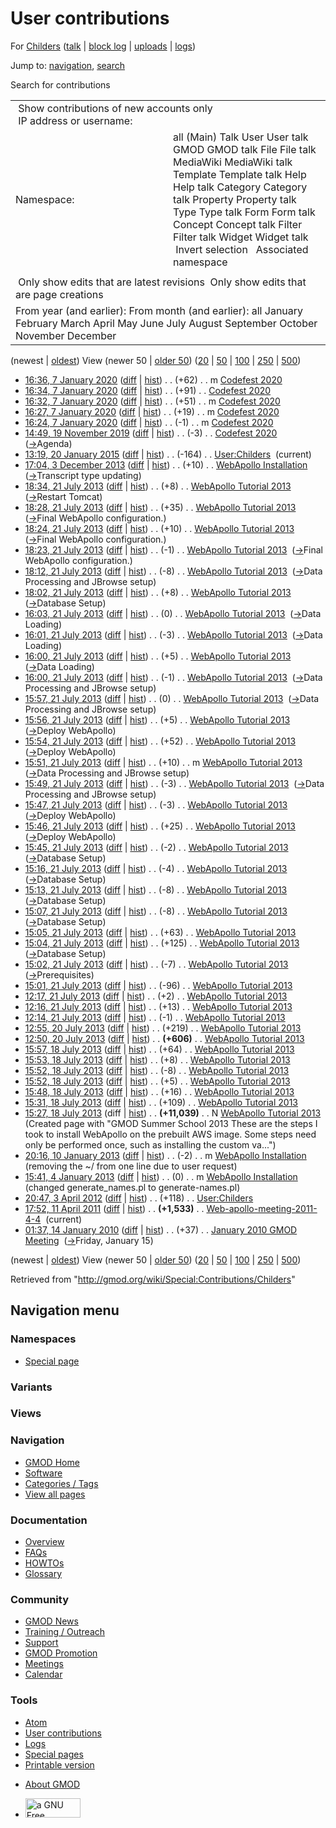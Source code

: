 <div id="mw-page-base" class="noprint">

</div>

<div id="mw-head-base" class="noprint">

</div>

<div id="content" class="mw-body" role="main">

<span id="top"></span>

<div id="mw-js-message" style="display:none;">

</div>



# <span dir="auto">User contributions</span>

<div id="bodyContent">

<div id="contentSub">

For [Childers](/wiki/User:Childers "User:Childers") (<a
href="/mediawiki/index.php?title=User_talk:Childers&amp;action=edit&amp;redlink=1"
class="new" title="User talk:Childers (page does not exist)">talk</a> \|
[block
log](/mediawiki/index.php?title=Special:Log/block&page=User%3AChilders "Special:Log/block")
\|
[uploads](/wiki/Special:ListFiles/Childers "Special:ListFiles/Childers")
\| [logs](/wiki/Special:Log/Childers "Special:Log/Childers"))

</div>

<div id="jump-to-nav" class="mw-jump">

Jump to: [navigation](#mw-navigation), [search](#p-search)

</div>

<div id="mw-content-text">

Search for contributions

<table class="mw-contributions-table">
<colgroup>
<col style="width: 50%" />
<col style="width: 50%" />
</colgroup>
<tbody>
<tr class="odd">
<td colspan="2"> Show contributions of new accounts only<br />
 IP address or username:</td>
</tr>
<tr class="even">
<td class="mw-label">Namespace:</td>
<td>all (Main) Talk User User talk GMOD GMOD talk File File talk
MediaWiki MediaWiki talk Template Template talk Help Help talk Category
Category talk Property Property talk Type Type talk Form Form talk
Concept Concept talk Filter Filter talk Widget Widget talk  
 Invert selection 
 Associated namespace </td>
</tr>
<tr class="odd">
<td colspan="2"></td>
</tr>
<tr class="even">
<td colspan="2"> Only show edits that are latest revisions
 Only show edits that are page creations</td>
</tr>
<tr class="odd">
<td colspan="2">From year (and earlier): From month (and earlier): all
January February March April May June July August September October
November December</td>
</tr>
</tbody>
</table>

(newest \| <a
href="/mediawiki/index.php?title=Special:Contributions/Childers&amp;dir=prev&amp;target=Childers"
class="mw-lastlink" rel="last"
title="Special:Contributions/Childers">oldest</a>) View (newer 50 \| <a
href="/mediawiki/index.php?title=Special:Contributions/Childers&amp;offset=20100114013754&amp;target=Childers"
class="mw-nextlink" rel="next"
title="Special:Contributions/Childers">older 50</a>) (<a
href="/mediawiki/index.php?title=Special:Contributions/Childers&amp;offset=&amp;limit=20&amp;target=Childers"
class="mw-numlink" title="Special:Contributions/Childers">20</a> \| <a
href="/mediawiki/index.php?title=Special:Contributions/Childers&amp;offset=&amp;limit=50&amp;target=Childers"
class="mw-numlink" title="Special:Contributions/Childers">50</a> \| <a
href="/mediawiki/index.php?title=Special:Contributions/Childers&amp;offset=&amp;limit=100&amp;target=Childers"
class="mw-numlink" title="Special:Contributions/Childers">100</a> \| <a
href="/mediawiki/index.php?title=Special:Contributions/Childers&amp;offset=&amp;limit=250&amp;target=Childers"
class="mw-numlink" title="Special:Contributions/Childers">250</a> \| <a
href="/mediawiki/index.php?title=Special:Contributions/Childers&amp;offset=&amp;limit=500&amp;target=Childers"
class="mw-numlink" title="Special:Contributions/Childers">500</a>)

- <a href="/mediawiki/index.php?title=Codefest_2020&amp;oldid=27809"
  class="mw-changeslist-date" title="Codefest 2020">16:36, 7 January
  2020</a>
  ([diff](/mediawiki/index.php?title=Codefest_2020&diff=prev&oldid=27809 "Codefest 2020")
  \|
  [hist](/mediawiki/index.php?title=Codefest_2020&action=history "Codefest 2020"))
  <span class="mw-changeslist-separator">. .</span>
  <span class="mw-plusminus-pos" dir="ltr"
  title="1,766 bytes after change">(+62)</span>‎
  <span class="mw-changeslist-separator">. .</span> m
  <a href="/wiki/Codefest_2020" class="mw-contributions-title"
  title="Codefest 2020">Codefest 2020</a> ‎
- <a href="/mediawiki/index.php?title=Codefest_2020&amp;oldid=27808"
  class="mw-changeslist-date" title="Codefest 2020">16:34, 7 January
  2020</a>
  ([diff](/mediawiki/index.php?title=Codefest_2020&diff=prev&oldid=27808 "Codefest 2020")
  \|
  [hist](/mediawiki/index.php?title=Codefest_2020&action=history "Codefest 2020"))
  <span class="mw-changeslist-separator">. .</span>
  <span class="mw-plusminus-pos" dir="ltr"
  title="1,704 bytes after change">(+91)</span>‎
  <span class="mw-changeslist-separator">. .</span>
  <a href="/wiki/Codefest_2020" class="mw-contributions-title"
  title="Codefest 2020">Codefest 2020</a> ‎
- <a href="/mediawiki/index.php?title=Codefest_2020&amp;oldid=27807"
  class="mw-changeslist-date" title="Codefest 2020">16:32, 7 January
  2020</a>
  ([diff](/mediawiki/index.php?title=Codefest_2020&diff=prev&oldid=27807 "Codefest 2020")
  \|
  [hist](/mediawiki/index.php?title=Codefest_2020&action=history "Codefest 2020"))
  <span class="mw-changeslist-separator">. .</span>
  <span class="mw-plusminus-pos" dir="ltr"
  title="1,613 bytes after change">(+51)</span>‎
  <span class="mw-changeslist-separator">. .</span> m
  <a href="/wiki/Codefest_2020" class="mw-contributions-title"
  title="Codefest 2020">Codefest 2020</a> ‎
- <a href="/mediawiki/index.php?title=Codefest_2020&amp;oldid=27806"
  class="mw-changeslist-date" title="Codefest 2020">16:27, 7 January
  2020</a>
  ([diff](/mediawiki/index.php?title=Codefest_2020&diff=prev&oldid=27806 "Codefest 2020")
  \|
  [hist](/mediawiki/index.php?title=Codefest_2020&action=history "Codefest 2020"))
  <span class="mw-changeslist-separator">. .</span>
  <span class="mw-plusminus-pos" dir="ltr"
  title="1,562 bytes after change">(+19)</span>‎
  <span class="mw-changeslist-separator">. .</span> m
  <a href="/wiki/Codefest_2020" class="mw-contributions-title"
  title="Codefest 2020">Codefest 2020</a> ‎
- <a href="/mediawiki/index.php?title=Codefest_2020&amp;oldid=27805"
  class="mw-changeslist-date" title="Codefest 2020">16:24, 7 January
  2020</a>
  ([diff](/mediawiki/index.php?title=Codefest_2020&diff=prev&oldid=27805 "Codefest 2020")
  \|
  [hist](/mediawiki/index.php?title=Codefest_2020&action=history "Codefest 2020"))
  <span class="mw-changeslist-separator">. .</span>
  <span class="mw-plusminus-neg" dir="ltr"
  title="1,543 bytes after change">(-1)</span>‎
  <span class="mw-changeslist-separator">. .</span> m
  <a href="/wiki/Codefest_2020" class="mw-contributions-title"
  title="Codefest 2020">Codefest 2020</a> ‎
- <a href="/mediawiki/index.php?title=Codefest_2020&amp;oldid=27800"
  class="mw-changeslist-date" title="Codefest 2020">14:49, 19 November
  2019</a>
  ([diff](/mediawiki/index.php?title=Codefest_2020&diff=prev&oldid=27800 "Codefest 2020")
  \|
  [hist](/mediawiki/index.php?title=Codefest_2020&action=history "Codefest 2020"))
  <span class="mw-changeslist-separator">. .</span>
  <span class="mw-plusminus-neg" dir="ltr"
  title="1,591 bytes after change">(-3)</span>‎
  <span class="mw-changeslist-separator">. .</span>
  <a href="/wiki/Codefest_2020" class="mw-contributions-title"
  title="Codefest 2020">Codefest 2020</a> ‎
  <span class="comment">([→](/wiki/Codefest_2020#Agenda "Codefest 2020")‎<span dir="auto"><span class="autocomment">Agenda</span></span>)</span>
- <a href="/mediawiki/index.php?title=User:Childers&amp;oldid=26389"
  class="mw-changeslist-date" title="User:Childers">13:19, 20 January
  2015</a>
  ([diff](/mediawiki/index.php?title=User:Childers&diff=prev&oldid=26389 "User:Childers")
  \|
  [hist](/mediawiki/index.php?title=User:Childers&action=history "User:Childers"))
  <span class="mw-changeslist-separator">. .</span>
  <span class="mw-plusminus-neg" dir="ltr"
  title="79 bytes after change">(-164)</span>‎
  <span class="mw-changeslist-separator">. .</span>
  <a href="/wiki/User:Childers" class="mw-contributions-title"
  title="User:Childers">User:Childers</a> ‎
  <span class="mw-uctop">(current)</span>
- <a
  href="/mediawiki/index.php?title=WebApollo_Installation&amp;oldid=24896"
  class="mw-changeslist-date" title="WebApollo Installation">17:04, 3
  December 2013</a>
  ([diff](/mediawiki/index.php?title=WebApollo_Installation&diff=prev&oldid=24896 "WebApollo Installation")
  \|
  [hist](/mediawiki/index.php?title=WebApollo_Installation&action=history "WebApollo Installation"))
  <span class="mw-changeslist-separator">. .</span>
  <span class="mw-plusminus-pos" dir="ltr"
  title="87,205 bytes after change">(+10)</span>‎
  <span class="mw-changeslist-separator">. .</span>
  <a href="/wiki/WebApollo_Installation" class="mw-contributions-title"
  title="WebApollo Installation">WebApollo Installation</a> ‎
  <span class="comment">([→](/wiki/WebApollo_Installation#Transcript_type_updating "WebApollo Installation")‎<span dir="auto"><span class="autocomment">Transcript
  type updating</span></span>)</span>
- <a
  href="/mediawiki/index.php?title=WebApollo_Tutorial_2013&amp;oldid=24128"
  class="mw-changeslist-date" title="WebApollo Tutorial 2013">18:34, 21
  July 2013</a>
  ([diff](/mediawiki/index.php?title=WebApollo_Tutorial_2013&diff=prev&oldid=24128 "WebApollo Tutorial 2013")
  \|
  [hist](/mediawiki/index.php?title=WebApollo_Tutorial_2013&action=history "WebApollo Tutorial 2013"))
  <span class="mw-changeslist-separator">. .</span>
  <span class="mw-plusminus-pos" dir="ltr"
  title="12,274 bytes after change">(+8)</span>‎
  <span class="mw-changeslist-separator">. .</span>
  <a href="/wiki/WebApollo_Tutorial_2013" class="mw-contributions-title"
  title="WebApollo Tutorial 2013">WebApollo Tutorial 2013</a> ‎
  <span class="comment">([→](/wiki/WebApollo_Tutorial_2013#Restart_Tomcat "WebApollo Tutorial 2013")‎<span dir="auto"><span class="autocomment">Restart
  Tomcat</span></span>)</span>
- <a
  href="/mediawiki/index.php?title=WebApollo_Tutorial_2013&amp;oldid=24127"
  class="mw-changeslist-date" title="WebApollo Tutorial 2013">18:28, 21
  July 2013</a>
  ([diff](/mediawiki/index.php?title=WebApollo_Tutorial_2013&diff=prev&oldid=24127 "WebApollo Tutorial 2013")
  \|
  [hist](/mediawiki/index.php?title=WebApollo_Tutorial_2013&action=history "WebApollo Tutorial 2013"))
  <span class="mw-changeslist-separator">. .</span>
  <span class="mw-plusminus-pos" dir="ltr"
  title="12,266 bytes after change">(+35)</span>‎
  <span class="mw-changeslist-separator">. .</span>
  <a href="/wiki/WebApollo_Tutorial_2013" class="mw-contributions-title"
  title="WebApollo Tutorial 2013">WebApollo Tutorial 2013</a> ‎
  <span class="comment">([→](/wiki/WebApollo_Tutorial_2013#Final_WebApollo_configuration. "WebApollo Tutorial 2013")‎<span dir="auto"><span class="autocomment">Final
  WebApollo configuration.</span></span>)</span>
- <a
  href="/mediawiki/index.php?title=WebApollo_Tutorial_2013&amp;oldid=24126"
  class="mw-changeslist-date" title="WebApollo Tutorial 2013">18:24, 21
  July 2013</a>
  ([diff](/mediawiki/index.php?title=WebApollo_Tutorial_2013&diff=prev&oldid=24126 "WebApollo Tutorial 2013")
  \|
  [hist](/mediawiki/index.php?title=WebApollo_Tutorial_2013&action=history "WebApollo Tutorial 2013"))
  <span class="mw-changeslist-separator">. .</span>
  <span class="mw-plusminus-pos" dir="ltr"
  title="12,231 bytes after change">(+10)</span>‎
  <span class="mw-changeslist-separator">. .</span>
  <a href="/wiki/WebApollo_Tutorial_2013" class="mw-contributions-title"
  title="WebApollo Tutorial 2013">WebApollo Tutorial 2013</a> ‎
  <span class="comment">([→](/wiki/WebApollo_Tutorial_2013#Final_WebApollo_configuration. "WebApollo Tutorial 2013")‎<span dir="auto"><span class="autocomment">Final
  WebApollo configuration.</span></span>)</span>
- <a
  href="/mediawiki/index.php?title=WebApollo_Tutorial_2013&amp;oldid=24125"
  class="mw-changeslist-date" title="WebApollo Tutorial 2013">18:23, 21
  July 2013</a>
  ([diff](/mediawiki/index.php?title=WebApollo_Tutorial_2013&diff=prev&oldid=24125 "WebApollo Tutorial 2013")
  \|
  [hist](/mediawiki/index.php?title=WebApollo_Tutorial_2013&action=history "WebApollo Tutorial 2013"))
  <span class="mw-changeslist-separator">. .</span>
  <span class="mw-plusminus-neg" dir="ltr"
  title="12,221 bytes after change">(-1)</span>‎
  <span class="mw-changeslist-separator">. .</span>
  <a href="/wiki/WebApollo_Tutorial_2013" class="mw-contributions-title"
  title="WebApollo Tutorial 2013">WebApollo Tutorial 2013</a> ‎
  <span class="comment">([→](/wiki/WebApollo_Tutorial_2013#Final_WebApollo_configuration. "WebApollo Tutorial 2013")‎<span dir="auto"><span class="autocomment">Final
  WebApollo configuration.</span></span>)</span>
- <a
  href="/mediawiki/index.php?title=WebApollo_Tutorial_2013&amp;oldid=24124"
  class="mw-changeslist-date" title="WebApollo Tutorial 2013">18:12, 21
  July 2013</a>
  ([diff](/mediawiki/index.php?title=WebApollo_Tutorial_2013&diff=prev&oldid=24124 "WebApollo Tutorial 2013")
  \|
  [hist](/mediawiki/index.php?title=WebApollo_Tutorial_2013&action=history "WebApollo Tutorial 2013"))
  <span class="mw-changeslist-separator">. .</span>
  <span class="mw-plusminus-neg" dir="ltr"
  title="12,222 bytes after change">(-8)</span>‎
  <span class="mw-changeslist-separator">. .</span>
  <a href="/wiki/WebApollo_Tutorial_2013" class="mw-contributions-title"
  title="WebApollo Tutorial 2013">WebApollo Tutorial 2013</a> ‎
  <span class="comment">([→](/wiki/WebApollo_Tutorial_2013#Data_Processing_and_JBrowse_setup "WebApollo Tutorial 2013")‎<span dir="auto"><span class="autocomment">Data
  Processing and JBrowse setup</span></span>)</span>
- <a
  href="/mediawiki/index.php?title=WebApollo_Tutorial_2013&amp;oldid=24121"
  class="mw-changeslist-date" title="WebApollo Tutorial 2013">18:02, 21
  July 2013</a>
  ([diff](/mediawiki/index.php?title=WebApollo_Tutorial_2013&diff=prev&oldid=24121 "WebApollo Tutorial 2013")
  \|
  [hist](/mediawiki/index.php?title=WebApollo_Tutorial_2013&action=history "WebApollo Tutorial 2013"))
  <span class="mw-changeslist-separator">. .</span>
  <span class="mw-plusminus-pos" dir="ltr"
  title="12,230 bytes after change">(+8)</span>‎
  <span class="mw-changeslist-separator">. .</span>
  <a href="/wiki/WebApollo_Tutorial_2013" class="mw-contributions-title"
  title="WebApollo Tutorial 2013">WebApollo Tutorial 2013</a> ‎
  <span class="comment">([→](/wiki/WebApollo_Tutorial_2013#Database_Setup "WebApollo Tutorial 2013")‎<span dir="auto"><span class="autocomment">Database
  Setup</span></span>)</span>
- <a
  href="/mediawiki/index.php?title=WebApollo_Tutorial_2013&amp;oldid=24102"
  class="mw-changeslist-date" title="WebApollo Tutorial 2013">16:03, 21
  July 2013</a>
  ([diff](/mediawiki/index.php?title=WebApollo_Tutorial_2013&diff=prev&oldid=24102 "WebApollo Tutorial 2013")
  \|
  [hist](/mediawiki/index.php?title=WebApollo_Tutorial_2013&action=history "WebApollo Tutorial 2013"))
  <span class="mw-changeslist-separator">. .</span>
  <span class="mw-plusminus-null" dir="ltr"
  title="12,222 bytes after change">(0)</span>‎
  <span class="mw-changeslist-separator">. .</span>
  <a href="/wiki/WebApollo_Tutorial_2013" class="mw-contributions-title"
  title="WebApollo Tutorial 2013">WebApollo Tutorial 2013</a> ‎
  <span class="comment">([→](/wiki/WebApollo_Tutorial_2013#Data_Loading "WebApollo Tutorial 2013")‎<span dir="auto"><span class="autocomment">Data
  Loading</span></span>)</span>
- <a
  href="/mediawiki/index.php?title=WebApollo_Tutorial_2013&amp;oldid=24101"
  class="mw-changeslist-date" title="WebApollo Tutorial 2013">16:01, 21
  July 2013</a>
  ([diff](/mediawiki/index.php?title=WebApollo_Tutorial_2013&diff=prev&oldid=24101 "WebApollo Tutorial 2013")
  \|
  [hist](/mediawiki/index.php?title=WebApollo_Tutorial_2013&action=history "WebApollo Tutorial 2013"))
  <span class="mw-changeslist-separator">. .</span>
  <span class="mw-plusminus-neg" dir="ltr"
  title="12,222 bytes after change">(-3)</span>‎
  <span class="mw-changeslist-separator">. .</span>
  <a href="/wiki/WebApollo_Tutorial_2013" class="mw-contributions-title"
  title="WebApollo Tutorial 2013">WebApollo Tutorial 2013</a> ‎
  <span class="comment">([→](/wiki/WebApollo_Tutorial_2013#Data_Loading "WebApollo Tutorial 2013")‎<span dir="auto"><span class="autocomment">Data
  Loading</span></span>)</span>
- <a
  href="/mediawiki/index.php?title=WebApollo_Tutorial_2013&amp;oldid=24100"
  class="mw-changeslist-date" title="WebApollo Tutorial 2013">16:00, 21
  July 2013</a>
  ([diff](/mediawiki/index.php?title=WebApollo_Tutorial_2013&diff=prev&oldid=24100 "WebApollo Tutorial 2013")
  \|
  [hist](/mediawiki/index.php?title=WebApollo_Tutorial_2013&action=history "WebApollo Tutorial 2013"))
  <span class="mw-changeslist-separator">. .</span>
  <span class="mw-plusminus-pos" dir="ltr"
  title="12,225 bytes after change">(+5)</span>‎
  <span class="mw-changeslist-separator">. .</span>
  <a href="/wiki/WebApollo_Tutorial_2013" class="mw-contributions-title"
  title="WebApollo Tutorial 2013">WebApollo Tutorial 2013</a> ‎
  <span class="comment">([→](/wiki/WebApollo_Tutorial_2013#Data_Loading "WebApollo Tutorial 2013")‎<span dir="auto"><span class="autocomment">Data
  Loading</span></span>)</span>
- <a
  href="/mediawiki/index.php?title=WebApollo_Tutorial_2013&amp;oldid=24099"
  class="mw-changeslist-date" title="WebApollo Tutorial 2013">16:00, 21
  July 2013</a>
  ([diff](/mediawiki/index.php?title=WebApollo_Tutorial_2013&diff=prev&oldid=24099 "WebApollo Tutorial 2013")
  \|
  [hist](/mediawiki/index.php?title=WebApollo_Tutorial_2013&action=history "WebApollo Tutorial 2013"))
  <span class="mw-changeslist-separator">. .</span>
  <span class="mw-plusminus-neg" dir="ltr"
  title="12,220 bytes after change">(-1)</span>‎
  <span class="mw-changeslist-separator">. .</span>
  <a href="/wiki/WebApollo_Tutorial_2013" class="mw-contributions-title"
  title="WebApollo Tutorial 2013">WebApollo Tutorial 2013</a> ‎
  <span class="comment">([→](/wiki/WebApollo_Tutorial_2013#Data_Processing_and_JBrowse_setup "WebApollo Tutorial 2013")‎<span dir="auto"><span class="autocomment">Data
  Processing and JBrowse setup</span></span>)</span>
- <a
  href="/mediawiki/index.php?title=WebApollo_Tutorial_2013&amp;oldid=24098"
  class="mw-changeslist-date" title="WebApollo Tutorial 2013">15:57, 21
  July 2013</a>
  ([diff](/mediawiki/index.php?title=WebApollo_Tutorial_2013&diff=prev&oldid=24098 "WebApollo Tutorial 2013")
  \|
  [hist](/mediawiki/index.php?title=WebApollo_Tutorial_2013&action=history "WebApollo Tutorial 2013"))
  <span class="mw-changeslist-separator">. .</span>
  <span class="mw-plusminus-null" dir="ltr"
  title="12,221 bytes after change">(0)</span>‎
  <span class="mw-changeslist-separator">. .</span>
  <a href="/wiki/WebApollo_Tutorial_2013" class="mw-contributions-title"
  title="WebApollo Tutorial 2013">WebApollo Tutorial 2013</a> ‎
  <span class="comment">([→](/wiki/WebApollo_Tutorial_2013#Data_Processing_and_JBrowse_setup "WebApollo Tutorial 2013")‎<span dir="auto"><span class="autocomment">Data
  Processing and JBrowse setup</span></span>)</span>
- <a
  href="/mediawiki/index.php?title=WebApollo_Tutorial_2013&amp;oldid=24097"
  class="mw-changeslist-date" title="WebApollo Tutorial 2013">15:56, 21
  July 2013</a>
  ([diff](/mediawiki/index.php?title=WebApollo_Tutorial_2013&diff=prev&oldid=24097 "WebApollo Tutorial 2013")
  \|
  [hist](/mediawiki/index.php?title=WebApollo_Tutorial_2013&action=history "WebApollo Tutorial 2013"))
  <span class="mw-changeslist-separator">. .</span>
  <span class="mw-plusminus-pos" dir="ltr"
  title="12,221 bytes after change">(+5)</span>‎
  <span class="mw-changeslist-separator">. .</span>
  <a href="/wiki/WebApollo_Tutorial_2013" class="mw-contributions-title"
  title="WebApollo Tutorial 2013">WebApollo Tutorial 2013</a> ‎
  <span class="comment">([→](/wiki/WebApollo_Tutorial_2013#Deploy_WebApollo "WebApollo Tutorial 2013")‎<span dir="auto"><span class="autocomment">Deploy
  WebApollo</span></span>)</span>
- <a
  href="/mediawiki/index.php?title=WebApollo_Tutorial_2013&amp;oldid=24096"
  class="mw-changeslist-date" title="WebApollo Tutorial 2013">15:54, 21
  July 2013</a>
  ([diff](/mediawiki/index.php?title=WebApollo_Tutorial_2013&diff=prev&oldid=24096 "WebApollo Tutorial 2013")
  \|
  [hist](/mediawiki/index.php?title=WebApollo_Tutorial_2013&action=history "WebApollo Tutorial 2013"))
  <span class="mw-changeslist-separator">. .</span>
  <span class="mw-plusminus-pos" dir="ltr"
  title="12,216 bytes after change">(+52)</span>‎
  <span class="mw-changeslist-separator">. .</span>
  <a href="/wiki/WebApollo_Tutorial_2013" class="mw-contributions-title"
  title="WebApollo Tutorial 2013">WebApollo Tutorial 2013</a> ‎
  <span class="comment">([→](/wiki/WebApollo_Tutorial_2013#Deploy_WebApollo "WebApollo Tutorial 2013")‎<span dir="auto"><span class="autocomment">Deploy
  WebApollo</span></span>)</span>
- <a
  href="/mediawiki/index.php?title=WebApollo_Tutorial_2013&amp;oldid=24095"
  class="mw-changeslist-date" title="WebApollo Tutorial 2013">15:51, 21
  July 2013</a>
  ([diff](/mediawiki/index.php?title=WebApollo_Tutorial_2013&diff=prev&oldid=24095 "WebApollo Tutorial 2013")
  \|
  [hist](/mediawiki/index.php?title=WebApollo_Tutorial_2013&action=history "WebApollo Tutorial 2013"))
  <span class="mw-changeslist-separator">. .</span>
  <span class="mw-plusminus-pos" dir="ltr"
  title="12,164 bytes after change">(+10)</span>‎
  <span class="mw-changeslist-separator">. .</span> m
  <a href="/wiki/WebApollo_Tutorial_2013" class="mw-contributions-title"
  title="WebApollo Tutorial 2013">WebApollo Tutorial 2013</a> ‎
  <span class="comment">([→](/wiki/WebApollo_Tutorial_2013#Data_Processing_and_JBrowse_setup "WebApollo Tutorial 2013")‎<span dir="auto"><span class="autocomment">Data
  Processing and JBrowse setup</span></span>)</span>
- <a
  href="/mediawiki/index.php?title=WebApollo_Tutorial_2013&amp;oldid=24094"
  class="mw-changeslist-date" title="WebApollo Tutorial 2013">15:49, 21
  July 2013</a>
  ([diff](/mediawiki/index.php?title=WebApollo_Tutorial_2013&diff=prev&oldid=24094 "WebApollo Tutorial 2013")
  \|
  [hist](/mediawiki/index.php?title=WebApollo_Tutorial_2013&action=history "WebApollo Tutorial 2013"))
  <span class="mw-changeslist-separator">. .</span>
  <span class="mw-plusminus-neg" dir="ltr"
  title="12,154 bytes after change">(-3)</span>‎
  <span class="mw-changeslist-separator">. .</span>
  <a href="/wiki/WebApollo_Tutorial_2013" class="mw-contributions-title"
  title="WebApollo Tutorial 2013">WebApollo Tutorial 2013</a> ‎
  <span class="comment">([→](/wiki/WebApollo_Tutorial_2013#Data_Processing_and_JBrowse_setup "WebApollo Tutorial 2013")‎<span dir="auto"><span class="autocomment">Data
  Processing and JBrowse setup</span></span>)</span>
- <a
  href="/mediawiki/index.php?title=WebApollo_Tutorial_2013&amp;oldid=24092"
  class="mw-changeslist-date" title="WebApollo Tutorial 2013">15:47, 21
  July 2013</a>
  ([diff](/mediawiki/index.php?title=WebApollo_Tutorial_2013&diff=prev&oldid=24092 "WebApollo Tutorial 2013")
  \|
  [hist](/mediawiki/index.php?title=WebApollo_Tutorial_2013&action=history "WebApollo Tutorial 2013"))
  <span class="mw-changeslist-separator">. .</span>
  <span class="mw-plusminus-neg" dir="ltr"
  title="12,157 bytes after change">(-3)</span>‎
  <span class="mw-changeslist-separator">. .</span>
  <a href="/wiki/WebApollo_Tutorial_2013" class="mw-contributions-title"
  title="WebApollo Tutorial 2013">WebApollo Tutorial 2013</a> ‎
  <span class="comment">([→](/wiki/WebApollo_Tutorial_2013#Deploy_WebApollo "WebApollo Tutorial 2013")‎<span dir="auto"><span class="autocomment">Deploy
  WebApollo</span></span>)</span>
- <a
  href="/mediawiki/index.php?title=WebApollo_Tutorial_2013&amp;oldid=24091"
  class="mw-changeslist-date" title="WebApollo Tutorial 2013">15:46, 21
  July 2013</a>
  ([diff](/mediawiki/index.php?title=WebApollo_Tutorial_2013&diff=prev&oldid=24091 "WebApollo Tutorial 2013")
  \|
  [hist](/mediawiki/index.php?title=WebApollo_Tutorial_2013&action=history "WebApollo Tutorial 2013"))
  <span class="mw-changeslist-separator">. .</span>
  <span class="mw-plusminus-pos" dir="ltr"
  title="12,160 bytes after change">(+25)</span>‎
  <span class="mw-changeslist-separator">. .</span>
  <a href="/wiki/WebApollo_Tutorial_2013" class="mw-contributions-title"
  title="WebApollo Tutorial 2013">WebApollo Tutorial 2013</a> ‎
  <span class="comment">([→](/wiki/WebApollo_Tutorial_2013#Deploy_WebApollo "WebApollo Tutorial 2013")‎<span dir="auto"><span class="autocomment">Deploy
  WebApollo</span></span>)</span>
- <a
  href="/mediawiki/index.php?title=WebApollo_Tutorial_2013&amp;oldid=24090"
  class="mw-changeslist-date" title="WebApollo Tutorial 2013">15:45, 21
  July 2013</a>
  ([diff](/mediawiki/index.php?title=WebApollo_Tutorial_2013&diff=prev&oldid=24090 "WebApollo Tutorial 2013")
  \|
  [hist](/mediawiki/index.php?title=WebApollo_Tutorial_2013&action=history "WebApollo Tutorial 2013"))
  <span class="mw-changeslist-separator">. .</span>
  <span class="mw-plusminus-neg" dir="ltr"
  title="12,135 bytes after change">(-2)</span>‎
  <span class="mw-changeslist-separator">. .</span>
  <a href="/wiki/WebApollo_Tutorial_2013" class="mw-contributions-title"
  title="WebApollo Tutorial 2013">WebApollo Tutorial 2013</a> ‎
  <span class="comment">([→](/wiki/WebApollo_Tutorial_2013#Database_Setup "WebApollo Tutorial 2013")‎<span dir="auto"><span class="autocomment">Database
  Setup</span></span>)</span>
- <a
  href="/mediawiki/index.php?title=WebApollo_Tutorial_2013&amp;oldid=24087"
  class="mw-changeslist-date" title="WebApollo Tutorial 2013">15:16, 21
  July 2013</a>
  ([diff](/mediawiki/index.php?title=WebApollo_Tutorial_2013&diff=prev&oldid=24087 "WebApollo Tutorial 2013")
  \|
  [hist](/mediawiki/index.php?title=WebApollo_Tutorial_2013&action=history "WebApollo Tutorial 2013"))
  <span class="mw-changeslist-separator">. .</span>
  <span class="mw-plusminus-neg" dir="ltr"
  title="12,137 bytes after change">(-4)</span>‎
  <span class="mw-changeslist-separator">. .</span>
  <a href="/wiki/WebApollo_Tutorial_2013" class="mw-contributions-title"
  title="WebApollo Tutorial 2013">WebApollo Tutorial 2013</a> ‎
  <span class="comment">([→](/wiki/WebApollo_Tutorial_2013#Database_Setup "WebApollo Tutorial 2013")‎<span dir="auto"><span class="autocomment">Database
  Setup</span></span>)</span>
- <a
  href="/mediawiki/index.php?title=WebApollo_Tutorial_2013&amp;oldid=24086"
  class="mw-changeslist-date" title="WebApollo Tutorial 2013">15:13, 21
  July 2013</a>
  ([diff](/mediawiki/index.php?title=WebApollo_Tutorial_2013&diff=prev&oldid=24086 "WebApollo Tutorial 2013")
  \|
  [hist](/mediawiki/index.php?title=WebApollo_Tutorial_2013&action=history "WebApollo Tutorial 2013"))
  <span class="mw-changeslist-separator">. .</span>
  <span class="mw-plusminus-neg" dir="ltr"
  title="12,141 bytes after change">(-8)</span>‎
  <span class="mw-changeslist-separator">. .</span>
  <a href="/wiki/WebApollo_Tutorial_2013" class="mw-contributions-title"
  title="WebApollo Tutorial 2013">WebApollo Tutorial 2013</a> ‎
  <span class="comment">([→](/wiki/WebApollo_Tutorial_2013#Database_Setup "WebApollo Tutorial 2013")‎<span dir="auto"><span class="autocomment">Database
  Setup</span></span>)</span>
- <a
  href="/mediawiki/index.php?title=WebApollo_Tutorial_2013&amp;oldid=24085"
  class="mw-changeslist-date" title="WebApollo Tutorial 2013">15:07, 21
  July 2013</a>
  ([diff](/mediawiki/index.php?title=WebApollo_Tutorial_2013&diff=prev&oldid=24085 "WebApollo Tutorial 2013")
  \|
  [hist](/mediawiki/index.php?title=WebApollo_Tutorial_2013&action=history "WebApollo Tutorial 2013"))
  <span class="mw-changeslist-separator">. .</span>
  <span class="mw-plusminus-neg" dir="ltr"
  title="12,149 bytes after change">(-8)</span>‎
  <span class="mw-changeslist-separator">. .</span>
  <a href="/wiki/WebApollo_Tutorial_2013" class="mw-contributions-title"
  title="WebApollo Tutorial 2013">WebApollo Tutorial 2013</a> ‎
  <span class="comment">([→](/wiki/WebApollo_Tutorial_2013#Database_Setup "WebApollo Tutorial 2013")‎<span dir="auto"><span class="autocomment">Database
  Setup</span></span>)</span>
- <a
  href="/mediawiki/index.php?title=WebApollo_Tutorial_2013&amp;oldid=24083"
  class="mw-changeslist-date" title="WebApollo Tutorial 2013">15:05, 21
  July 2013</a>
  ([diff](/mediawiki/index.php?title=WebApollo_Tutorial_2013&diff=prev&oldid=24083 "WebApollo Tutorial 2013")
  \|
  [hist](/mediawiki/index.php?title=WebApollo_Tutorial_2013&action=history "WebApollo Tutorial 2013"))
  <span class="mw-changeslist-separator">. .</span>
  <span class="mw-plusminus-pos" dir="ltr"
  title="12,157 bytes after change">(+63)</span>‎
  <span class="mw-changeslist-separator">. .</span>
  <a href="/wiki/WebApollo_Tutorial_2013" class="mw-contributions-title"
  title="WebApollo Tutorial 2013">WebApollo Tutorial 2013</a> ‎
- <a
  href="/mediawiki/index.php?title=WebApollo_Tutorial_2013&amp;oldid=24082"
  class="mw-changeslist-date" title="WebApollo Tutorial 2013">15:04, 21
  July 2013</a>
  ([diff](/mediawiki/index.php?title=WebApollo_Tutorial_2013&diff=prev&oldid=24082 "WebApollo Tutorial 2013")
  \|
  [hist](/mediawiki/index.php?title=WebApollo_Tutorial_2013&action=history "WebApollo Tutorial 2013"))
  <span class="mw-changeslist-separator">. .</span>
  <span class="mw-plusminus-pos" dir="ltr"
  title="12,094 bytes after change">(+125)</span>‎
  <span class="mw-changeslist-separator">. .</span>
  <a href="/wiki/WebApollo_Tutorial_2013" class="mw-contributions-title"
  title="WebApollo Tutorial 2013">WebApollo Tutorial 2013</a> ‎
  <span class="comment">([→](/wiki/WebApollo_Tutorial_2013#Database_Setup "WebApollo Tutorial 2013")‎<span dir="auto"><span class="autocomment">Database
  Setup</span></span>)</span>
- <a
  href="/mediawiki/index.php?title=WebApollo_Tutorial_2013&amp;oldid=24080"
  class="mw-changeslist-date" title="WebApollo Tutorial 2013">15:02, 21
  July 2013</a>
  ([diff](/mediawiki/index.php?title=WebApollo_Tutorial_2013&diff=prev&oldid=24080 "WebApollo Tutorial 2013")
  \|
  [hist](/mediawiki/index.php?title=WebApollo_Tutorial_2013&action=history "WebApollo Tutorial 2013"))
  <span class="mw-changeslist-separator">. .</span>
  <span class="mw-plusminus-neg" dir="ltr"
  title="11,969 bytes after change">(-7)</span>‎
  <span class="mw-changeslist-separator">. .</span>
  <a href="/wiki/WebApollo_Tutorial_2013" class="mw-contributions-title"
  title="WebApollo Tutorial 2013">WebApollo Tutorial 2013</a> ‎
  <span class="comment">([→](/wiki/WebApollo_Tutorial_2013#Prerequisites "WebApollo Tutorial 2013")‎<span dir="auto"><span class="autocomment">Prerequisites</span></span>)</span>
- <a
  href="/mediawiki/index.php?title=WebApollo_Tutorial_2013&amp;oldid=24079"
  class="mw-changeslist-date" title="WebApollo Tutorial 2013">15:01, 21
  July 2013</a>
  ([diff](/mediawiki/index.php?title=WebApollo_Tutorial_2013&diff=prev&oldid=24079 "WebApollo Tutorial 2013")
  \|
  [hist](/mediawiki/index.php?title=WebApollo_Tutorial_2013&action=history "WebApollo Tutorial 2013"))
  <span class="mw-changeslist-separator">. .</span>
  <span class="mw-plusminus-neg" dir="ltr"
  title="11,976 bytes after change">(-96)</span>‎
  <span class="mw-changeslist-separator">. .</span>
  <a href="/wiki/WebApollo_Tutorial_2013" class="mw-contributions-title"
  title="WebApollo Tutorial 2013">WebApollo Tutorial 2013</a> ‎
- <a
  href="/mediawiki/index.php?title=WebApollo_Tutorial_2013&amp;oldid=24067"
  class="mw-changeslist-date" title="WebApollo Tutorial 2013">12:17, 21
  July 2013</a>
  ([diff](/mediawiki/index.php?title=WebApollo_Tutorial_2013&diff=prev&oldid=24067 "WebApollo Tutorial 2013")
  \|
  [hist](/mediawiki/index.php?title=WebApollo_Tutorial_2013&action=history "WebApollo Tutorial 2013"))
  <span class="mw-changeslist-separator">. .</span>
  <span class="mw-plusminus-pos" dir="ltr"
  title="12,072 bytes after change">(+2)</span>‎
  <span class="mw-changeslist-separator">. .</span>
  <a href="/wiki/WebApollo_Tutorial_2013" class="mw-contributions-title"
  title="WebApollo Tutorial 2013">WebApollo Tutorial 2013</a> ‎
- <a
  href="/mediawiki/index.php?title=WebApollo_Tutorial_2013&amp;oldid=24066"
  class="mw-changeslist-date" title="WebApollo Tutorial 2013">12:16, 21
  July 2013</a>
  ([diff](/mediawiki/index.php?title=WebApollo_Tutorial_2013&diff=prev&oldid=24066 "WebApollo Tutorial 2013")
  \|
  [hist](/mediawiki/index.php?title=WebApollo_Tutorial_2013&action=history "WebApollo Tutorial 2013"))
  <span class="mw-changeslist-separator">. .</span>
  <span class="mw-plusminus-pos" dir="ltr"
  title="12,070 bytes after change">(+13)</span>‎
  <span class="mw-changeslist-separator">. .</span>
  <a href="/wiki/WebApollo_Tutorial_2013" class="mw-contributions-title"
  title="WebApollo Tutorial 2013">WebApollo Tutorial 2013</a> ‎
- <a
  href="/mediawiki/index.php?title=WebApollo_Tutorial_2013&amp;oldid=24065"
  class="mw-changeslist-date" title="WebApollo Tutorial 2013">12:14, 21
  July 2013</a>
  ([diff](/mediawiki/index.php?title=WebApollo_Tutorial_2013&diff=prev&oldid=24065 "WebApollo Tutorial 2013")
  \|
  [hist](/mediawiki/index.php?title=WebApollo_Tutorial_2013&action=history "WebApollo Tutorial 2013"))
  <span class="mw-changeslist-separator">. .</span>
  <span class="mw-plusminus-neg" dir="ltr"
  title="12,057 bytes after change">(-1)</span>‎
  <span class="mw-changeslist-separator">. .</span>
  <a href="/wiki/WebApollo_Tutorial_2013" class="mw-contributions-title"
  title="WebApollo Tutorial 2013">WebApollo Tutorial 2013</a> ‎
- <a
  href="/mediawiki/index.php?title=WebApollo_Tutorial_2013&amp;oldid=24024"
  class="mw-changeslist-date" title="WebApollo Tutorial 2013">12:55, 20
  July 2013</a>
  ([diff](/mediawiki/index.php?title=WebApollo_Tutorial_2013&diff=prev&oldid=24024 "WebApollo Tutorial 2013")
  \|
  [hist](/mediawiki/index.php?title=WebApollo_Tutorial_2013&action=history "WebApollo Tutorial 2013"))
  <span class="mw-changeslist-separator">. .</span>
  <span class="mw-plusminus-pos" dir="ltr"
  title="12,058 bytes after change">(+219)</span>‎
  <span class="mw-changeslist-separator">. .</span>
  <a href="/wiki/WebApollo_Tutorial_2013" class="mw-contributions-title"
  title="WebApollo Tutorial 2013">WebApollo Tutorial 2013</a> ‎
- <a
  href="/mediawiki/index.php?title=WebApollo_Tutorial_2013&amp;oldid=24023"
  class="mw-changeslist-date" title="WebApollo Tutorial 2013">12:50, 20
  July 2013</a>
  ([diff](/mediawiki/index.php?title=WebApollo_Tutorial_2013&diff=prev&oldid=24023 "WebApollo Tutorial 2013")
  \|
  [hist](/mediawiki/index.php?title=WebApollo_Tutorial_2013&action=history "WebApollo Tutorial 2013"))
  <span class="mw-changeslist-separator">. .</span> **(+606)**‎
  <span class="mw-changeslist-separator">. .</span>
  <a href="/wiki/WebApollo_Tutorial_2013" class="mw-contributions-title"
  title="WebApollo Tutorial 2013">WebApollo Tutorial 2013</a> ‎
- <a
  href="/mediawiki/index.php?title=WebApollo_Tutorial_2013&amp;oldid=23941"
  class="mw-changeslist-date" title="WebApollo Tutorial 2013">15:57, 18
  July 2013</a>
  ([diff](/mediawiki/index.php?title=WebApollo_Tutorial_2013&diff=prev&oldid=23941 "WebApollo Tutorial 2013")
  \|
  [hist](/mediawiki/index.php?title=WebApollo_Tutorial_2013&action=history "WebApollo Tutorial 2013"))
  <span class="mw-changeslist-separator">. .</span>
  <span class="mw-plusminus-pos" dir="ltr"
  title="11,233 bytes after change">(+64)</span>‎
  <span class="mw-changeslist-separator">. .</span>
  <a href="/wiki/WebApollo_Tutorial_2013" class="mw-contributions-title"
  title="WebApollo Tutorial 2013">WebApollo Tutorial 2013</a> ‎
- <a
  href="/mediawiki/index.php?title=WebApollo_Tutorial_2013&amp;oldid=23940"
  class="mw-changeslist-date" title="WebApollo Tutorial 2013">15:53, 18
  July 2013</a>
  ([diff](/mediawiki/index.php?title=WebApollo_Tutorial_2013&diff=prev&oldid=23940 "WebApollo Tutorial 2013")
  \|
  [hist](/mediawiki/index.php?title=WebApollo_Tutorial_2013&action=history "WebApollo Tutorial 2013"))
  <span class="mw-changeslist-separator">. .</span>
  <span class="mw-plusminus-pos" dir="ltr"
  title="11,169 bytes after change">(+8)</span>‎
  <span class="mw-changeslist-separator">. .</span>
  <a href="/wiki/WebApollo_Tutorial_2013" class="mw-contributions-title"
  title="WebApollo Tutorial 2013">WebApollo Tutorial 2013</a> ‎
- <a
  href="/mediawiki/index.php?title=WebApollo_Tutorial_2013&amp;oldid=23939"
  class="mw-changeslist-date" title="WebApollo Tutorial 2013">15:52, 18
  July 2013</a>
  ([diff](/mediawiki/index.php?title=WebApollo_Tutorial_2013&diff=prev&oldid=23939 "WebApollo Tutorial 2013")
  \|
  [hist](/mediawiki/index.php?title=WebApollo_Tutorial_2013&action=history "WebApollo Tutorial 2013"))
  <span class="mw-changeslist-separator">. .</span>
  <span class="mw-plusminus-neg" dir="ltr"
  title="11,161 bytes after change">(-8)</span>‎
  <span class="mw-changeslist-separator">. .</span>
  <a href="/wiki/WebApollo_Tutorial_2013" class="mw-contributions-title"
  title="WebApollo Tutorial 2013">WebApollo Tutorial 2013</a> ‎
- <a
  href="/mediawiki/index.php?title=WebApollo_Tutorial_2013&amp;oldid=23938"
  class="mw-changeslist-date" title="WebApollo Tutorial 2013">15:52, 18
  July 2013</a>
  ([diff](/mediawiki/index.php?title=WebApollo_Tutorial_2013&diff=prev&oldid=23938 "WebApollo Tutorial 2013")
  \|
  [hist](/mediawiki/index.php?title=WebApollo_Tutorial_2013&action=history "WebApollo Tutorial 2013"))
  <span class="mw-changeslist-separator">. .</span>
  <span class="mw-plusminus-pos" dir="ltr"
  title="11,169 bytes after change">(+5)</span>‎
  <span class="mw-changeslist-separator">. .</span>
  <a href="/wiki/WebApollo_Tutorial_2013" class="mw-contributions-title"
  title="WebApollo Tutorial 2013">WebApollo Tutorial 2013</a> ‎
- <a
  href="/mediawiki/index.php?title=WebApollo_Tutorial_2013&amp;oldid=23937"
  class="mw-changeslist-date" title="WebApollo Tutorial 2013">15:48, 18
  July 2013</a>
  ([diff](/mediawiki/index.php?title=WebApollo_Tutorial_2013&diff=prev&oldid=23937 "WebApollo Tutorial 2013")
  \|
  [hist](/mediawiki/index.php?title=WebApollo_Tutorial_2013&action=history "WebApollo Tutorial 2013"))
  <span class="mw-changeslist-separator">. .</span>
  <span class="mw-plusminus-pos" dir="ltr"
  title="11,164 bytes after change">(+16)</span>‎
  <span class="mw-changeslist-separator">. .</span>
  <a href="/wiki/WebApollo_Tutorial_2013" class="mw-contributions-title"
  title="WebApollo Tutorial 2013">WebApollo Tutorial 2013</a> ‎
- <a
  href="/mediawiki/index.php?title=WebApollo_Tutorial_2013&amp;oldid=23933"
  class="mw-changeslist-date" title="WebApollo Tutorial 2013">15:31, 18
  July 2013</a>
  ([diff](/mediawiki/index.php?title=WebApollo_Tutorial_2013&diff=prev&oldid=23933 "WebApollo Tutorial 2013")
  \|
  [hist](/mediawiki/index.php?title=WebApollo_Tutorial_2013&action=history "WebApollo Tutorial 2013"))
  <span class="mw-changeslist-separator">. .</span>
  <span class="mw-plusminus-pos" dir="ltr"
  title="11,148 bytes after change">(+109)</span>‎
  <span class="mw-changeslist-separator">. .</span>
  <a href="/wiki/WebApollo_Tutorial_2013" class="mw-contributions-title"
  title="WebApollo Tutorial 2013">WebApollo Tutorial 2013</a> ‎
- <a
  href="/mediawiki/index.php?title=WebApollo_Tutorial_2013&amp;oldid=23931"
  class="mw-changeslist-date" title="WebApollo Tutorial 2013">15:27, 18
  July 2013</a> (diff \|
  [hist](/mediawiki/index.php?title=WebApollo_Tutorial_2013&action=history "WebApollo Tutorial 2013"))
  <span class="mw-changeslist-separator">. .</span> **(+11,039)**‎
  <span class="mw-changeslist-separator">. .</span> N
  <a href="/wiki/WebApollo_Tutorial_2013" class="mw-contributions-title"
  title="WebApollo Tutorial 2013">WebApollo Tutorial 2013</a> ‎
  <span class="comment">(Created page with "GMOD Summer School 2013
  These are the steps I took to install WebApollo on the prebuilt AWS
  image. Some steps need only be performed once, such as installing the
  custom va...")</span>
- <a
  href="/mediawiki/index.php?title=WebApollo_Installation&amp;oldid=22780"
  class="mw-changeslist-date" title="WebApollo Installation">20:16, 10
  January 2013</a>
  ([diff](/mediawiki/index.php?title=WebApollo_Installation&diff=prev&oldid=22780 "WebApollo Installation")
  \|
  [hist](/mediawiki/index.php?title=WebApollo_Installation&action=history "WebApollo Installation"))
  <span class="mw-changeslist-separator">. .</span>
  <span class="mw-plusminus-neg" dir="ltr"
  title="50,917 bytes after change">(-2)</span>‎
  <span class="mw-changeslist-separator">. .</span> m
  <a href="/wiki/WebApollo_Installation" class="mw-contributions-title"
  title="WebApollo Installation">WebApollo Installation</a> ‎
  <span class="comment">(removing the ~/ from one line due to user
  request)</span>
- <a
  href="/mediawiki/index.php?title=WebApollo_Installation&amp;oldid=22698"
  class="mw-changeslist-date" title="WebApollo Installation">15:41, 4
  January 2013</a>
  ([diff](/mediawiki/index.php?title=WebApollo_Installation&diff=prev&oldid=22698 "WebApollo Installation")
  \|
  [hist](/mediawiki/index.php?title=WebApollo_Installation&action=history "WebApollo Installation"))
  <span class="mw-changeslist-separator">. .</span>
  <span class="mw-plusminus-null" dir="ltr"
  title="50,919 bytes after change">(0)</span>‎
  <span class="mw-changeslist-separator">. .</span> m
  <a href="/wiki/WebApollo_Installation" class="mw-contributions-title"
  title="WebApollo Installation">WebApollo Installation</a> ‎
  <span class="comment">(changed generate_names.pl to
  generate-names.pl)</span>
- <a href="/mediawiki/index.php?title=User:Childers&amp;oldid=20070"
  class="mw-changeslist-date" title="User:Childers">20:47, 3 April
  2012</a>
  ([diff](/mediawiki/index.php?title=User:Childers&diff=prev&oldid=20070 "User:Childers")
  \|
  [hist](/mediawiki/index.php?title=User:Childers&action=history "User:Childers"))
  <span class="mw-changeslist-separator">. .</span>
  <span class="mw-plusminus-pos" dir="ltr"
  title="243 bytes after change">(+118)</span>‎
  <span class="mw-changeslist-separator">. .</span>
  <a href="/wiki/User:Childers" class="mw-contributions-title"
  title="User:Childers">User:Childers</a> ‎
- <a
  href="/mediawiki/index.php?title=Web-apollo-meeting-2011-4-4&amp;oldid=17541"
  class="mw-changeslist-date" title="Web-apollo-meeting-2011-4-4">17:52,
  11 April 2011</a>
  ([diff](/mediawiki/index.php?title=Web-apollo-meeting-2011-4-4&diff=prev&oldid=17541 "Web-apollo-meeting-2011-4-4")
  \|
  [hist](/mediawiki/index.php?title=Web-apollo-meeting-2011-4-4&action=history "Web-apollo-meeting-2011-4-4"))
  <span class="mw-changeslist-separator">. .</span> **(+1,533)**‎
  <span class="mw-changeslist-separator">. .</span>
  <a href="/wiki/Web-apollo-meeting-2011-4-4"
  class="mw-contributions-title"
  title="Web-apollo-meeting-2011-4-4">Web-apollo-meeting-2011-4-4</a> ‎
  <span class="mw-uctop">(current)</span>
- <a
  href="/mediawiki/index.php?title=January_2010_GMOD_Meeting&amp;oldid=11316"
  class="mw-changeslist-date" title="January 2010 GMOD Meeting">01:37, 14
  January 2010</a>
  ([diff](/mediawiki/index.php?title=January_2010_GMOD_Meeting&diff=prev&oldid=11316 "January 2010 GMOD Meeting")
  \|
  [hist](/mediawiki/index.php?title=January_2010_GMOD_Meeting&action=history "January 2010 GMOD Meeting"))
  <span class="mw-changeslist-separator">. .</span>
  <span class="mw-plusminus-pos" dir="ltr"
  title="17,450 bytes after change">(+37)</span>‎
  <span class="mw-changeslist-separator">. .</span>
  <a href="/wiki/January_2010_GMOD_Meeting" class="mw-contributions-title"
  title="January 2010 GMOD Meeting">January 2010 GMOD Meeting</a> ‎
  <span class="comment">([→](/wiki/January_2010_GMOD_Meeting#Friday.2C_January_15 "January 2010 GMOD Meeting")‎<span dir="auto"><span class="autocomment">Friday,
  January 15</span></span>)</span>

(newest \| <a
href="/mediawiki/index.php?title=Special:Contributions/Childers&amp;dir=prev&amp;target=Childers"
class="mw-lastlink" rel="last"
title="Special:Contributions/Childers">oldest</a>) View (newer 50 \| <a
href="/mediawiki/index.php?title=Special:Contributions/Childers&amp;offset=20100114013754&amp;target=Childers"
class="mw-nextlink" rel="next"
title="Special:Contributions/Childers">older 50</a>) (<a
href="/mediawiki/index.php?title=Special:Contributions/Childers&amp;offset=&amp;limit=20&amp;target=Childers"
class="mw-numlink" title="Special:Contributions/Childers">20</a> \| <a
href="/mediawiki/index.php?title=Special:Contributions/Childers&amp;offset=&amp;limit=50&amp;target=Childers"
class="mw-numlink" title="Special:Contributions/Childers">50</a> \| <a
href="/mediawiki/index.php?title=Special:Contributions/Childers&amp;offset=&amp;limit=100&amp;target=Childers"
class="mw-numlink" title="Special:Contributions/Childers">100</a> \| <a
href="/mediawiki/index.php?title=Special:Contributions/Childers&amp;offset=&amp;limit=250&amp;target=Childers"
class="mw-numlink" title="Special:Contributions/Childers">250</a> \| <a
href="/mediawiki/index.php?title=Special:Contributions/Childers&amp;offset=&amp;limit=500&amp;target=Childers"
class="mw-numlink" title="Special:Contributions/Childers">500</a>)

</div>

<div class="printfooter">

Retrieved from "<http://gmod.org/wiki/Special:Contributions/Childers>"

</div>

<div id="catlinks" class="catlinks catlinks-allhidden">

</div>

<div class="visualClear">

</div>

</div>

</div>

<div id="mw-navigation">

## Navigation menu

<div id="mw-head">



<div id="left-navigation">

<div id="p-namespaces" class="vectorTabs" role="navigation"
aria-labelledby="p-namespaces-label">

### Namespaces

- <span id="ca-nstab-special">[Special
  page](/wiki/Special:Contributions/Childers "This is a special page, you cannot edit the page itself")</span>

</div>

<div id="p-variants" class="vectorMenu emptyPortlet" role="navigation"
aria-labelledby="p-variants-label">

### 

### Variants[](#)

<div class="menu">

</div>

</div>

</div>

<div id="right-navigation">

<div id="p-views" class="vectorTabs emptyPortlet" role="navigation"
aria-labelledby="p-views-label">

### Views

</div>



</div>



</div>

</div>

</div>

<div id="mw-panel">

<div id="p-logo" role="banner">

<a href="/wiki/Main_Page"
style="background-image: url(http://gmod.org/images/GMOD-cogs.png);"
title="Visit the main page"></a>

</div>

<div id="p-Navigation" class="portal" role="navigation"
aria-labelledby="p-Navigation-label">

### Navigation

<div class="body">

- <span id="n-GMOD-Home">[GMOD Home](/wiki/Main_Page)</span>
- <span id="n-Software">[Software](/wiki/GMOD_Components)</span>
- <span id="n-Categories-.2F-Tags">[Categories /
  Tags](/wiki/Categories)</span>
- <span id="n-View-all-pages">[View all
  pages](/wiki/Special:AllPages)</span>

</div>

</div>

<div id="p-Documentation" class="portal" role="navigation"
aria-labelledby="p-Documentation-label">

### Documentation

<div class="body">

- <span id="n-Overview">[Overview](/wiki/Overview)</span>
- <span id="n-FAQs">[FAQs](/wiki/Category:FAQ)</span>
- <span id="n-HOWTOs">[HOWTOs](/wiki/Category:HOWTO)</span>
- <span id="n-Glossary">[Glossary](/wiki/Glossary)</span>

</div>

</div>

<div id="p-Community" class="portal" role="navigation"
aria-labelledby="p-Community-label">

### Community

<div class="body">

- <span id="n-GMOD-News">[GMOD News](/wiki/GMOD_News)</span>
- <span id="n-Training-.2F-Outreach">[Training /
  Outreach](/wiki/Training_and_Outreach)</span>
- <span id="n-Support">[Support](/wiki/Support)</span>
- <span id="n-GMOD-Promotion">[GMOD
  Promotion](/wiki/GMOD_Promotion)</span>
- <span id="n-Meetings">[Meetings](/wiki/Meetings)</span>
- <span id="n-Calendar">[Calendar](/wiki/Calendar)</span>

</div>

</div>

<div id="p-tb" class="portal" role="navigation"
aria-labelledby="p-tb-label">

### Tools

<div class="body">

- <span id="feedlinks"><a
  href="http://gmod.org/mediawiki/index.php?title=Special:Contributions/Childers&amp;feed=atom"
  id="feed-atom" class="feedlink" rel="alternate"
  type="application/atom+xml" title="Atom feed for this page">Atom</a></span>
- <span id="t-contributions">[User
  contributions](/wiki/Special:Contributions/Childers "A list of contributions of this user")</span>
- <span id="t-log">[Logs](/wiki/Special:Log/Childers)</span>
- <span id="t-specialpages"><a href="/wiki/Special:SpecialPages" accesskey="q"
  title="A list of all special pages [q]">Special pages</a></span>
- <span id="t-print"><a
  href="/mediawiki/index.php?title=Special:Contributions/Childers&amp;printable=yes"
  rel="alternate" accesskey="p"
  title="Printable version of this page [p]">Printable version</a></span>

</div>

</div>

</div>

</div>

<div id="footer" role="contentinfo">

- <span id="footer-places-about">[About
  GMOD](/wiki/GMOD:About "GMOD:About")</span>

<!-- -->

- <span id="footer-copyrightico">[<img src="http://www.gnu.org/graphics/gfdl-logo-small.png" width="88"
  height="31" alt="a GNU Free Documentation License" />](http://www.gnu.org/licenses/fdl-1.3.html)</span>


<div style="clear:both">

</div>

</div>
